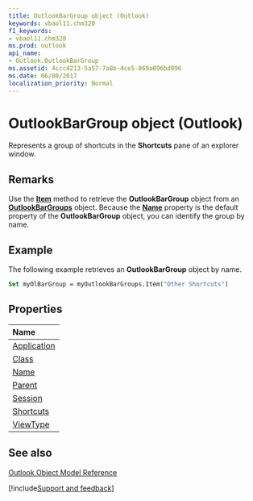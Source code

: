 ```yaml
---
title: OutlookBarGroup object (Outlook)
keywords: vbaol11.chm320
f1_keywords:
- vbaol11.chm320
ms.prod: outlook
api_name:
- Outlook.OutlookBarGroup
ms.assetid: 4ccc4213-5a57-7a8b-4ce5-869a096bd096
ms.date: 06/08/2017
localization_priority: Normal
---
```



# OutlookBarGroup object (Outlook)

Represents a group of shortcuts in the  **Shortcuts** pane of an explorer window.


## Remarks

Use the  **[Item](Outlook.OutlookBarGroups.Item.md)** method to retrieve the **OutlookBarGroup** object from an **[OutlookBarGroups](Outlook.OutlookBarGroups.md)** object. Because the **[Name](Outlook.OutlookBarGroup.Name.md)** property is the default property of the **OutlookBarGroup** object, you can identify the group by name.


## Example

The following example retrieves an  **OutlookBarGroup** object by name.


```vb
Set myOlBarGroup = myOutlookBarGroups.Item("Other Shortcuts")
```


## Properties



|Name|
|:-----|
|[Application](Outlook.OutlookBarGroup.Application.md)|
|[Class](Outlook.OutlookBarGroup.Class.md)|
|[Name](Outlook.OutlookBarGroup.Name.md)|
|[Parent](Outlook.OutlookBarGroup.Parent.md)|
|[Session](Outlook.OutlookBarGroup.Session.md)|
|[Shortcuts](Outlook.OutlookBarGroup.Shortcuts.md)|
|[ViewType](Outlook.OutlookBarGroup.ViewType.md)|

## See also


[Outlook Object Model Reference](overview/Outlook/object-model.md)

[!include[Support and feedback](~/includes/feedback-boilerplate.md)]
